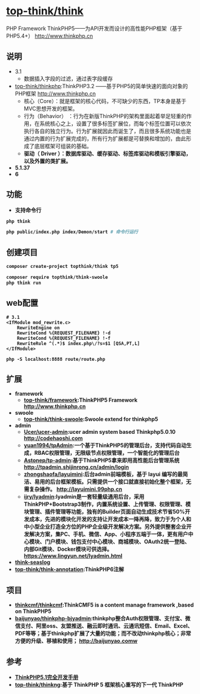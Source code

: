 # [top-think/think](https://github.com/top-think/think)

PHP Framework ThinkPHP5——为API开发而设计的高性能PHP框架（基于PHP5.4+） http://www.thinkphp.cn

## 说明

* 3.1
    - 数据插入字段的过滤，通过表字段缓存
* [top-think/thinkphp](https://github.com/top-think/thinkphp):ThinkPHP3.2 ——基于PHP5的简单快速的面向对象的PHP框架 http://www.thinkphp.cn
    - 核心（Core）：就是框架的核心代码，不可缺少的东西，TP本身是基于MVC思想开发的框架。
    - 行为（Behavior） ：行为在新版ThinkPHP的架构里面起着举足轻重的作用，在系统核心之上，设置了很多标签扩展位，而每个标签位置可以依次执行各自的独立行为。行为扩展就因此而诞生了，而且很多系统功能也是通过内置的行为扩展完成的，所有行为扩展都是可替换和增加的，由此形成了底层框架可组装的基础。<br><b>
    - 驱动（ Driver ）：数据库驱动、缓存驱动、标签库驱动和模板引擎驱动，以及外置的类扩展。
* 5.1.37
* 6

## 功能

* 支持命令行

```sh
php think

php public/index.php index/Demon/start # 命令行运行
```

## 创建项目

```sh
composer create-project topthink/think tp5

composer require topthink/think-swoole
php think run
```

## web配置

```
# 3.1
<IfModule mod_rewrite.c>
    RewriteEngine on
    RewriteCond %{REQUEST_FILENAME} !-d
    RewriteCond %{REQUEST_FILENAME} !-f
    RewriteRule ^(.*)$ index.php\/?s=$1 [QSA,PT,L]
</IfModule>

php -S localhost:8888 route/route.php
```

## 扩展

* framework
    - [top-think/framework](https://github.com/top-think/framework):ThinkPHP5 Framework http://www.thinkphp.cn
* swoole
    * [top-think/think-swoole](https://github.com/top-think/think-swoole):Swoole extend for thinkphp5
* admin
    * [Ucer/ucer-admin](https://github.com/Ucer/ucer-admin):ucer admin system based Thinkphp5.0.10 http://codehaoshi.com
    * [yuan1994/tpAdmin](https://github.com/yuan1994/tpAdmin):一个基于ThinkPHP5的管理后台，支持代码自动生成，RBAC权限管理，无限级节点权限管理，一个智能化的管理后台
    * [Astonep/tp-admin](https://github.com/Astonep/tp-admin):基于ThinkPHP5拿来即用高性能后台管理系统 http://tpadmin.shijinrong.cn/admin/login
    * [zhongshaofa/layuimini](https://github.com/zhongshaofa/layuimini):后台admin前端模板，基于 layui 编写的最简洁、易用的后台框架模板。只需提供一个接口就直接初始化整个框架，无需复杂操作。 http://layuimini.99php.cn
    * [ijry/lyadmin](https://github.com/ijry/lyadmin):lyadmin是一套轻量级通用后台，采用ThinkPHP+Bootstrap3制作，内置系统设置、上传管理、权限管理、模块管理、插件管理等功能，独有的Builder页面自动生成技术节省50%开发成本，先进的模块化开发的支持让开发成本一降再降，致力于为个人和中小型企业打造全方位的PHP企业级开发解决方案。另外提供整套企业开发解决方案，集PC、手机、微信、App、小程序五端于一体，更有用户中心模块、门户模块、钱包支付中心模块、商城模块、OAuth2统一登陆、内部Git模块、Docker模块可供选择。 https://www.lingyun.net/lyadmin.html
* [think-seaslog](https://github.com/top-think/think-seaslog)
* [top-think/think-annotation](https://github.com/top-think/think-annotation):ThinkPHP6注解

## 项目

* [thinkcmf/thinkcmf](https://github.com/thinkcmf/thinkcmf):ThinkCMF5 is a content manage framework ,based on ThinkPHP5
* [baijunyao/thinkphp-bjyadmin](https://github.com/baijunyao/thinkphp-bjyadmin):thinkphp整合Auth权限管理、支付宝、微信支付、阿里oss、友盟推送、融云即时通讯、云通讯短信、Email、Excel、PDF等等；基于thinkphp扩展了大量的功能；而不改动thinkphp核心；非常方便的升级、移植和使用； http://baijunyao.comw

## 参考

* [ThinkPHP5.1完全开发手册](https://www.kancloud.cn/manual/thinkphp5_1)
* [top-think/thinkng](https://github.com/top-think/thinkng):基于 ThinkPHP 5 框架核心重写的下一代 ThinkPHP
